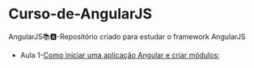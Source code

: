 # Curso-de-AngularJS
AngularJS📚🅰️-Repositório criado para estudar o framework AngularJS


- Aula 1-[Como iniciar uma aplicação Angular e criar módulos](https://github.com/lramon2001/Curso-de-AngularJS/blob/main/aula1.html);
